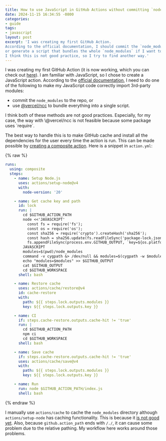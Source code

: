 ```yaml
---
title: How to use JavaScript in GitHub Actions without committing `node_modules`
date: 2024-11-15 16:34:55 -0800
categories:
- guide
tags:
- javascript
layout: post
excerpt: 'I was creating my first GitHub Action.
According to the official documentation, I should commit the `node_modules` to the repo
or generate a script that bundles the whole `node_modules` if I want to create a JavaScript action.
I think this is not good practice, so I try to find another way.'
---
```


I was creating my first GitHub Action
(it is now working, which you can check out [here](https://github.com/UlyssesZh/grs-action)).
I am familiar with JavaScript, so I chose to create a JavaScript action.
According to the [official documentation](https://docs.github.com/en/actions/sharing-automations/creating-actions/creating-a-javascript-action#commit-tag-and-push-your-action-to-github),
I need to do one of the following to make my JavaScript code correctly import 3rd-party modules:

- commit the `node_modules` to the repo, or
- use [\@vercel/ncc](https://github.com/vercel/ncc) to bundle everything into a single script.

<p class="no-indent">
I think both of these methods are not good practices.
Especially, for my case, the way with \@vercel/ncc is not feasible because some package uses `require`.
</p>

The best way to handle this is to make GitHub cache and install all the dependencies for the user
every time the action is run.
This can be made possible by [creating a composite action](https://docs.github.com/en/actions/sharing-automations/creating-actions/creating-a-composite-action).
Here is a snippet in `action.yml`:

{% raw %}
```yaml
runs:
  using: composite
  steps:
    - name: Setup Node.js
      uses: actions/setup-node@v4
      with:
        node-version: '20'

    - name: Get cache key and path
      id: lock
      run: |
        cd $GITHUB_ACTION_PATH
        node <<'JAVASCRIPT'
          const fs = require('fs');
          const os = require('os');
          const sha256 = require('crypto').createHash('sha256');
          const hash = sha256.update(fs.readFileSync('package-lock.json')).digest('hex');
          fs.appendFileSync(process.env.GITHUB_OUTPUT, `key=${os.platform()}-${os.arch()}-grs-modules-${hash}\n`);
        JAVASCRIPT
        modules=$(pwd)/node_modules
        command -v cygpath &> /dev/null && modules=$(cygpath -w $modules)
        echo "modules=$modules" >> $GITHUB_OUTPUT
        cat $GITHUB_OUTPUT
        cd $GITHUB_WORKSPACE
      shell: bash

    - name: Restore cache
      uses: actions/cache/restore@v4
      id: cache-restore
      with:
        path: ${{ steps.lock.outputs.modules }}
        key: ${{ steps.lock.outputs.key }}

    - name: CI
      if: steps.cache-restore.outputs.cache-hit != 'true'
      run: |
        cd $GITHUB_ACTION_PATH
        npm ci
        cd $GITHUB_WORKSPACE
      shell: bash

    - name: Save cache
      if: steps.cache-restore.outputs.cache-hit != 'true'
      uses: actions/cache/save@v4
      with:
        path: ${{ steps.lock.outputs.modules }}
        key: ${{ steps.lock.outputs.key }}

    - name: Run
      run: node $GITHUB_ACTION_PATH/index.js
      shell: bash
```
{% endraw %}

I manually use `actions/cache` to cache the `node_modules` directory although `actions/setup-node` has caching functionality.
This is because it [is not good yet](https://github.com/actions/setup-node/issues/819).
Also, because `github.action_path` ends with `/./`, it can cause some problem due to the relative pathing.
My workflow here works around those problems.

